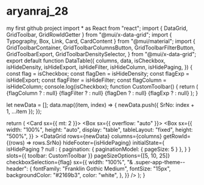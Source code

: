 # aryanraj_28
my first github project 
import * as React from "react";
import { DataGrid, GridToolbar, GridRowIdGetter } from "@mui/x-data-grid";
import { Typography, Box, Link, Card, CardContent } from "@mui/material";
import {
  GridToolbarContainer,
  GridToolbarColumnsButton,
  GridToolbarFilterButton,
  GridToolbarExport,
  GridToolbarDensitySelector,
} from "@mui/x-data-grid";
export default function DataTable({
  columns,
  data,
  isCheckbox,
  isHideDensity,
  isHideExport,
  isHideFilter,
  isHideColumn,
  isHidePaging,
}) {
  const flag = isCheckbox;
  const flagDen = isHideDensity;
  const flagExp = isHideExport;
  const flagFilter = isHideFilter;
  const flagColumn = isHideColumn;
  console.log(isCheckbox);
  function CustomToolbar() {
    return (
      <GridToolbarContainer>
        {flagColumn ? <GridToolbarColumnsButton /> : null}
        {flagFilter ? <GridToolbarFilterButton /> : null}
        {flagDen ? <GridToolbarDensitySelector /> : null}
        {flagExp ? <GridToolbarExport /> : null}
      </GridToolbarContainer>
    );
  }

  let newData = [];
  data.map((item, index) => {
    newData.push({ SrNo: index + 1, ...item });
  });

  return (
    <Card sx={{ mt: 2 }}>
      <CardContent>
        <Box sx={{ overflow: "auto" }}>
          <Box
            sx={{
              width: "100%",
              height: "auto",
              display: "table",
              tableLayout: "fixed",
              height: "500%",
            }}
          >
            <DataGrid
              rows={newData}
              columns={columns}
              getRowId={(rows) => rows.SrNo}
              hideFooter={isHidePaging}
              initialState={
                isHidePaging
                  ? null
                  : {
                      pagination: { paginationModel: { pageSize: 5 } },
                    }
              }
              slots={{ toolbar: CustomToolbar }}
              pageSizeOptions={[5, 10, 25]}
              checkboxSelection={flag}
              sx={{
                width: "100%",
                "& .super-app-theme--header": {
                  fontFamily: "Franklin Gothic Medium",
                  fontSize: "15px",
                  backgroundColor: "#2169b3",
                  color: "white",
                },
              }}
            />
          </Box>
        </Box>
      </CardContent>
    </Card>
  );
}
